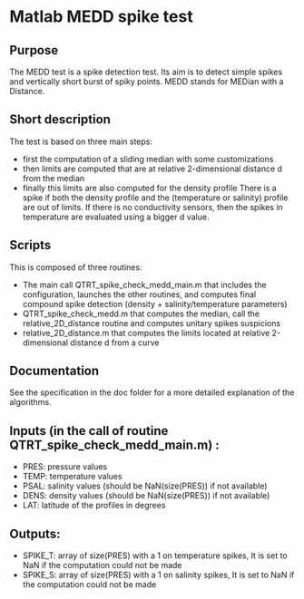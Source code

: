 # Matlab MEDD spike test

## Purpose

The MEDD test is a spike detection test.
Its aim is to detect simple spikes and vertically short burst of spiky points.
MEDD stands for MEDian with a Distance.

## Short description

The test is based on three main steps:
- first the computation of a sliding median with some customizations
- then limits are computed that are at relative 2-dimensional distance d from the median
- finally this limits are also computed for the density profile
There is a spike if both the density profile and the (temperature or salinity) profile are out of limits. If there is no conductivity sensors, then the spikes in temperature are evaluated using a bigger d value.

## Scripts

This is composed of three routines:
 - The main call QTRT_spike_check_medd_main.m that includes the configuration, launches the other routines, and computes final compound spike detection (density + salinity/temperature parameters)
 - QTRT_spike_check_medd.m that computes the median, call the relative_2D_distance routine and computes unitary spikes suspicions
 - relative_2D_distance.m that computes the limits located at relative 2-dimensional distance d from a curve

## Documentation

See the specification in the doc folder for a more detailed explanation of the algorithms.

## Inputs (in the call of routine QTRT_spike_check_medd_main.m) :
 - PRES: pressure values
 - TEMP: temperature values
 - PSAL: salinity values (should be NaN(size(PRES)) if not available)
 - DENS: density values (should be NaN(size(PRES)) if not available)
 - LAT: latitude of the profiles in degrees

## Outputs:
 - SPIKE_T: array of size(PRES) with a 1 on temperature spikes, It is set to NaN if the computation could not be made
 - SPIKE_S: array of size(PRES) with a 1 on salinity spikes, It is set to NaN if the computation could not be made
